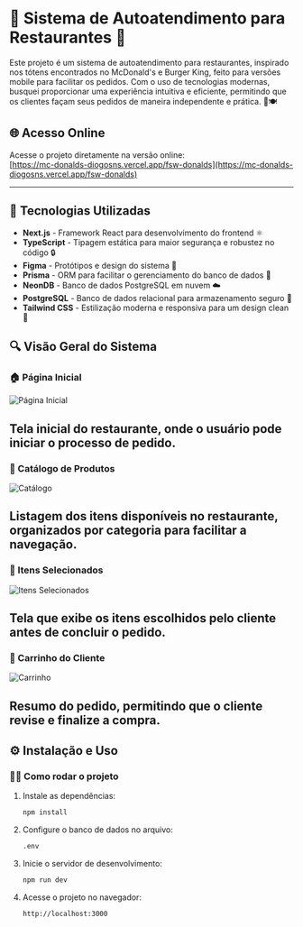 # 🍔 Sistema de Autoatendimento para Restaurantes 🍟

Este projeto é um sistema de autoatendimento para restaurantes, inspirado nos tótens encontrados no McDonald's e Burger King, feito para versões mobile para facilitar os pedidos. Com o uso de tecnologias modernas, busquei proporcionar uma experiência intuitiva e eficiente, permitindo que os clientes façam seus pedidos de maneira independente e prática. 📱🍽️

## 🌐 Acesso Online

Acesse o projeto diretamente na versão online:  
[https://mc-donalds-diogosns.vercel.app/fsw-donalds](https://mc-donalds-diogosns.vercel.app/fsw-donalds)

---

## 🚀 Tecnologias Utilizadas

- **Next.js** - Framework React para desenvolvimento do frontend ⚛️
- **TypeScript** - Tipagem estática para maior segurança e robustez no código 🔒
- **Figma** - Protótipos e design do sistema 🎨
- **Prisma** - ORM para facilitar o gerenciamento do banco de dados 💾
- **NeonDB** - Banco de dados PostgreSQL em nuvem ☁️
- **PostgreSQL** - Banco de dados relacional para armazenamento seguro 🔐
- **Tailwind CSS** - Estilização moderna e responsiva para um design clean 💅

## 🔍 Visão Geral do Sistema

### 🏠 Página Inicial


![Página Inicial](imagensReadme/1.jpg)  


## Tela inicial do restaurante, onde o usuário pode iniciar o processo de pedido.

### 🍕 Catálogo de Produtos


![Catálogo](imagensReadme/2.jpg)  


## Listagem dos itens disponíveis no restaurante, organizados por categoria para facilitar a navegação.

### 🛒 Itens Selecionados


![Itens Selecionados](imagensReadme/3.jpg)  


## Tela que exibe os itens escolhidos pelo cliente antes de concluir o pedido.

### 🧾 Carrinho do Cliente


![Carrinho](imagensReadme/4.jpg)  


## Resumo do pedido, permitindo que o cliente revise e finalize a compra.

## ⚙️ Instalação e Uso

### 🏃‍♂️ Como rodar o projeto

1. Instale as dependências:  
   ```sh
   npm install
2. Configure o banco de dados no arquivo:  
   ```sh
   .env

3. Inicie o servidor de desenvolvimento:
   ```sh
   npm run dev
   
5. Acesse o projeto no navegador:
    ```sh  
   http://localhost:3000

